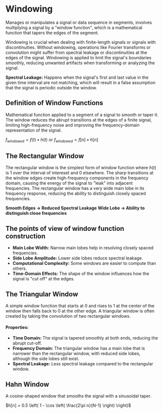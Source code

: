 # Windowing
Manages or manipulates a signal or data sequence in segments, involves multiplying a signal by a "window function", which is a mathematical function that tapers the edges of the segment.

Windowing is crucial when dealing with finite-length signals or signals with discontinuities. Without windowing, operations like Fourier transforms or convolution might suffer from spectral leakage or discontinuities at the edges of the signal. Windowing is applied to limit the signal's boundaries smoothly, reducing unwanted artifacts when transforming or analyzing the signal.

**Spectral Leakage:** Happens when the signal's first and last value in the given time interval are not matching, which will result in a false assumption that the signal is periodic outside the window.

## Definition of Window Functions
Mathematical function applied to a segment of a signal to smooth or taper it. The window reduces the abrupt transitions at the edges of a finite signal, limiting high-frequency noise and improving the frequency-domain representation of the signal.

$f_{windowed} = f(t) • h(t)$ or $f_{windowed} = f[n] • h[n]$

## The Rectangular Window
The rectangular window is the simplest form of window function where $h(t)$ is 1 over the interval of intereset and 0 elsewhere. The sharp transitions at the window edges create high-frequency components in the frequency domain, causing the energy of the signal to "leak" into adjacent frequencies. The rectangular window has a very wide main lobe in its frequency response, reducing the ability to distinguish closely spaced frequencies.

**Smooth Edges -> Reduced Spectral Leakage**
**Wide Lobe -> Ability to distinguish close frequencies**

## The points of view of window function construction
- **Main Lobe Width:** Narrow main lobes help in resolving closely spaced frequencies.
- **Side Lobe Amplitude:** Lower side lobes reduce spectral leakage.
- **Computational Complexity:** Some windows are easier to compute than others.
- **Time-Domain Effects:** The shape of the window influences how the signal is "cut off" at the edges.

## The Triangular Window
A simple window function that starts at 0 and rises to 1 at the center of the window then falls back to 0 at the other edge. A triangular window is often created by taking the convolution of two rectangular windows.

#### Properties:
- **Time Domain:** The signal is tapered smoothly at both ends, reducing the abrupt cut-off.
- **Frequency Domain:** The triangular window has a main lobe that is narrower than the rectangular window, with reduced side lobes, although the side lobes still exist.
- **Spectral Leakage:** Less spectral leakage compared to the rectangular window.

## Hahn Window
A cosine-shaped window that smooths the signal with a sinusoidal taper.

$h[n] = 0.5 \left( 1 - \cos \left( \frac{2\pi n}{N-1} \right) \right)$
